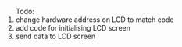 <ol>Todo:
<li>change hardware address on LCD to match code 
</li><li>add code for initialising LCD screen 
</li><li>send data to LCD screen
</li>
</ol>


